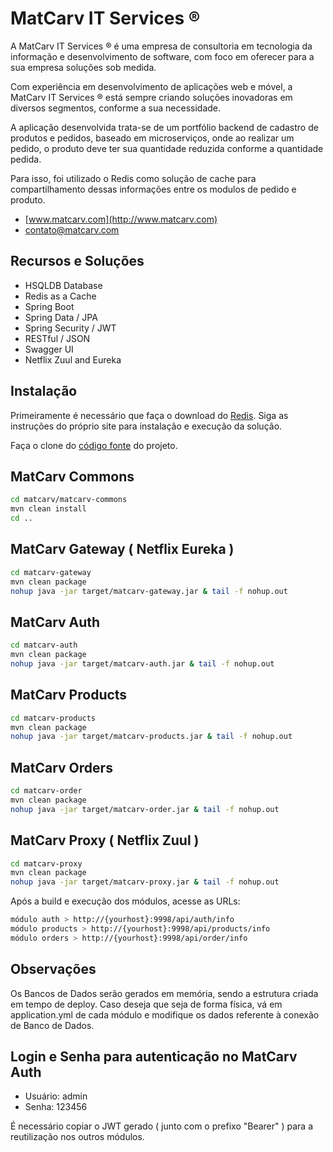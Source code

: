 # MatCarv IT Services ®

A MatCarv IT Services ® é uma empresa de consultoria em tecnologia da informação e desenvolvimento de software, com foco em oferecer para a sua empresa soluções sob medida.

Com experiência em desenvolvimento de aplicações web e móvel, a MatCarv IT Services ® está sempre criando soluções inovadoras em diversos segmentos, conforme a sua necessidade.

A aplicação desenvolvida trata-se de um portfólio backend de cadastro de produtos e pedidos, baseado em microserviços, onde ao realizar um pedido, o produto deve ter sua quantidade reduzida conforme a quantidade pedida.

Para isso, foi utilizado o Redis como solução de cache para compartilhamento dessas informações entre os modulos de pedido e produto.

- [www.matcarv.com](http://www.matcarv.com)
- [contato@matcarv.com](mailto:contato@matcarv.com)

## Recursos e Soluções

- HSQLDB Database
- Redis as a Cache
- Spring Boot
- Spring Data / JPA
- Spring Security / JWT
- RESTful / JSON
- Swagger UI
- Netflix Zuul and Eureka

## Instalação

Primeiramente é necessário que faça o download do [Redis](https://redis.io/download). Siga as instruções do próprio site para instalação e execução da solução.

Faça o clone do [código fonte](https://github.com/matcarvit/matcarv.git) do projeto.

## MatCarv Commons

```bash
cd matcarv/matcarv-commons
mvn clean install
cd ..
```

## MatCarv Gateway ( Netflix Eureka )

```bash
cd matcarv-gateway
mvn clean package
nohup java -jar target/matcarv-gateway.jar & tail -f nohup.out
```

## MatCarv Auth

```bash
cd matcarv-auth
mvn clean package
nohup java -jar target/matcarv-auth.jar & tail -f nohup.out
```

## MatCarv Products

```bash
cd matcarv-products
mvn clean package
nohup java -jar target/matcarv-products.jar & tail -f nohup.out
```

## MatCarv Orders

```bash
cd matcarv-order
mvn clean package
nohup java -jar target/matcarv-order.jar & tail -f nohup.out

```

## MatCarv Proxy ( Netflix Zuul )

```bash
cd matcarv-proxy
mvn clean package
nohup java -jar target/matcarv-proxy.jar & tail -f nohup.out

```





Após a build e execução dos módulos, acesse as URLs:

```bash
módulo auth > http://{yourhost}:9998/api/auth/info
módulo products > http://{yourhost}:9998/api/products/info
módulo orders > http://{yourhost}:9998/api/order/info

```

## Observações

Os Bancos de Dados serão gerados em memória, sendo a estrutura criada em tempo de deploy. Caso deseja que seja de forma física, vá em application.yml de cada módulo e modifique os dados referente à conexão de Banco de Dados.

## Login e Senha para autenticação no MatCarv Auth

- Usuário: admin
- Senha: 123456

É necessário copiar o JWT gerado ( junto com o prefixo "Bearer" ) para a reutilização nos outros módulos.





